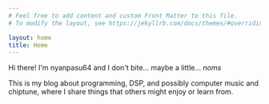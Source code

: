 ```yaml
---
# Feel free to add content and custom Front Matter to this file.
# To modify the layout, see https://jekyllrb.com/docs/themes/#overriding-theme-defaults

layout: home
title: Home
---
```


Hi there! I'm nyanpasu64 and I don't bite... maybe a little... *noms*

This is my blog about programming, DSP, and possibly computer music and chiptune, where I share things that others might enjoy or learn from.
